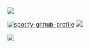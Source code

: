 <img src="https://autism.crd.co/assets/images/gallery01/61387993.png?v=d6547f5c">



[![spotify-github-profile](https://spotify-github-profile.kittinanx.com/api/view?uid=31blrcsa5a2jfah66gxcy2gdm6he&cover_image=true&theme=default&show_offline=true&background_color=121212&interchange=true)](https://spotify-github-profile.kittinanx.com/api/view?uid=31blrcsa5a2jfah66gxcy2gdm6he&redirect=true) <img src="https://ibb.co/5gJrqpjr"><br>




<img src="https://autism.crd.co/assets/images/gallery01/61387993.png?v=d6547f5c">
